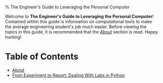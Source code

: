 % The Engineer's Guide to Leveraging the Personal Computer

Welcome to **The Engineer's Guide to Leveraging the Personal Computer**! Contained within this guide is information on computational tools to make the average engineering student's job much easier. Before viewing the topics in this guide, it is recommended that the [About](about.html) section is read. Happy hunting!

# Table of Contents

- [About](about.html)
- [From Experiment to Report: Dealing With Labs in Python](labtoreport.html)


